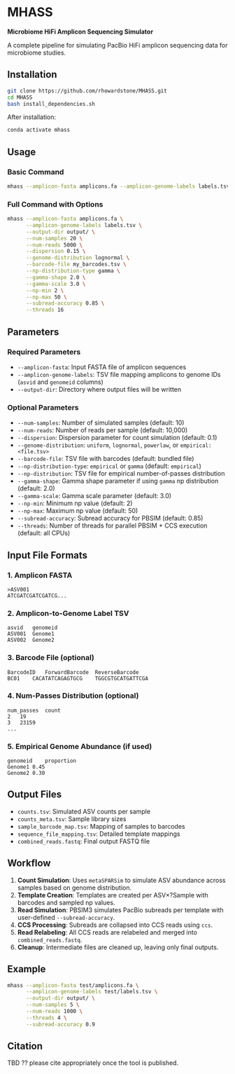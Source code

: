 # MHASS

**Microbiome HiFi Amplicon Sequencing Simulator**

A complete pipeline for simulating PacBio HiFi amplicon sequencing data for microbiome studies.

## Installation

```bash
git clone https://github.com/rhowardstone/MHASS.git
cd MHASS
bash install_dependencies.sh
```

After installation:

```bash
conda activate mhass
```

## Usage

### Basic Command

```bash
mhass --amplicon-fasta amplicons.fa --amplicon-genome-labels labels.tsv --output-dir output/
```

### Full Command with Options

```bash
mhass --amplicon-fasta amplicons.fa \
      --amplicon-genome-labels labels.tsv \
      --output-dir output/ \
      --num-samples 20 \
      --num-reads 5000 \
      --dispersion 0.15 \
      --genome-distribution lognormal \
      --barcode-file my_barcodes.tsv \
      --np-distribution-type gamma \
      --gamma-shape 2.0 \
      --gamma-scale 3.0 \
      --np-min 2 \
      --np-max 50 \
      --subread-accuracy 0.85 \
      --threads 16
```

## Parameters

### Required Parameters

* `--amplicon-fasta`: Input FASTA file of amplicon sequences
* `--amplicon-genome-labels`: TSV file mapping amplicons to genome IDs (`asvid` and `genomeid` columns)
* `--output-dir`: Directory where output files will be written

### Optional Parameters

* `--num-samples`: Number of simulated samples (default: 10)
* `--num-reads`: Number of reads per sample (default: 10,000)
* `--dispersion`: Dispersion parameter for count simulation (default: 0.1)
* `--genome-distribution`: `uniform`, `lognormal`, `powerlaw`, or `empirical:<file.tsv>`
* `--barcode-file`: TSV file with barcodes (default: bundled file)
* `--np-distribution-type`: `empirical` or `gamma` (default: `empirical`)
* `--np-distribution`: TSV file for empirical number-of-passes distribution
* `--gamma-shape`: Gamma shape parameter if using `gamma` np distribution (default: 2.0)
* `--gamma-scale`: Gamma scale parameter (default: 3.0)
* `--np-min`: Minimum np value (default: 2)
* `--np-max`: Maximum np value (default: 50)
* `--subread-accuracy`: Subread accuracy for PBSIM (default: 0.85)
* `--threads`: Number of threads for parallel PBSIM + CCS execution (default: all CPUs)

## Input File Formats

### 1. Amplicon FASTA

```
>ASV001
ATCGATCGATCGATCG...
```

### 2. Amplicon-to-Genome Label TSV

```
asvid	genomeid
ASV001	Genome1
ASV002	Genome2
```

### 3. Barcode File (optional)

```
BarcodeID	ForwardBarcode	ReverseBarcode
BC01	CACATATCAGAGTGCG	TGGCGTGCATGATTCGA
```

### 4. Num-Passes Distribution (optional)

```
num_passes	count
2	19
3	23159
...
```

### 5. Empirical Genome Abundance (if used)

```
genomeid	proportion
Genome1	0.45
Genome2	0.30
```

## Output Files

* `counts.tsv`: Simulated ASV counts per sample
* `counts_meta.tsv`: Sample library sizes
* `sample_barcode_map.tsv`: Mapping of samples to barcodes
* `sequence_file_mapping.tsv`: Detailed template mappings
* `combined_reads.fastq`: Final output FASTQ file

## Workflow

1. **Count Simulation**: Uses `metaSPARSim` to simulate ASV abundance across samples based on genome distribution.
2. **Template Creation**: Templates are created per ASV×?Sample with barcodes and sampled np values.
3. **Read Simulation**: PBSIM3 simulates PacBio subreads per template with user-defined `--subread-accuracy`.
4. **CCS Processing**: Subreads are collapsed into CCS reads using `ccs`.
5. **Read Relabeling**: All CCS reads are relabeled and merged into `combined_reads.fastq`.
6. **Cleanup**: Intermediate files are cleaned up, leaving only final outputs.

## Example

```bash
mhass --amplicon-fasta test/amplicons.fa \
      --amplicon-genome-labels test/labels.tsv \
      --output-dir output/ \
      --num-samples 5 \
      --num-reads 1000 \
      --threads 4 \
      --subread-accuracy 0.9
```

## Citation

TBD ?? please cite appropriately once the tool is published.
